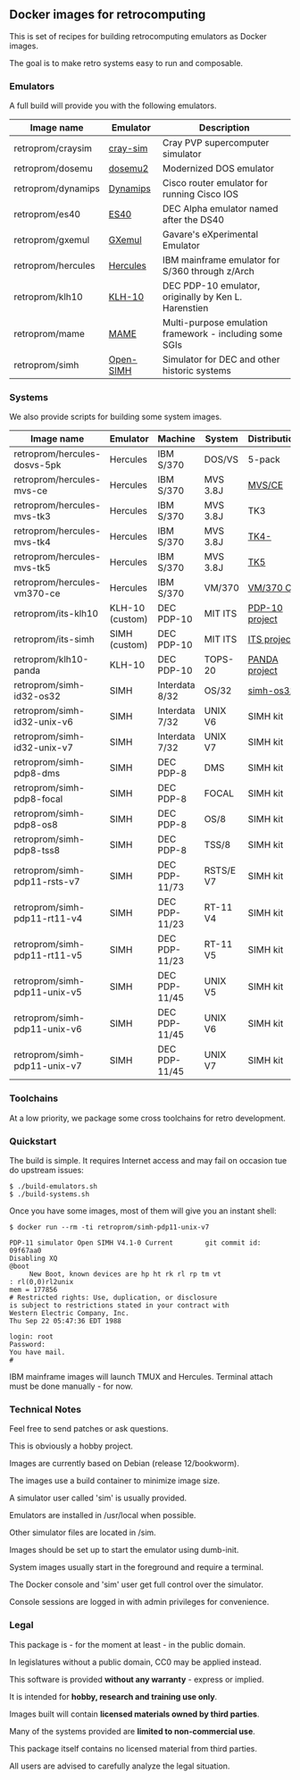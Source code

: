 ## Docker images for retrocomputing

This is set of recipes for building retrocomputing emulators as Docker images.

The goal is to make retro systems easy to run and composable.

### Emulators

A full build will provide you with the following emulators.

| Image name | Emulator | Description |
| ---------- | -------- | ----------- |
| retroprom/craysim | [cray-sim](https://github.com/andrastantos/cray-sim/) | Cray PVP supercomputer simulator |
| retroprom/dosemu | [dosemu2](https://github.com/dosemu2/dosemu2/) | Modernized DOS emulator |
| retroprom/dynamips | [Dynamips](https://github.com/GNS3/dynamips/) | Cisco router emulator for running Cisco IOS |
| retroprom/es40 | [ES40](https://github.com/retroprom/es40/) | DEC Alpha emulator named after the DS40 |
| retroprom/gxemul | [GXemul](http://gavare.se/gxemul/) | Gavare's eXperimental Emulator |
| retroprom/hercules | [Hercules](https://github.com/SDL-Hercules-390/hyperion/) | IBM mainframe emulator for S/360 through z/Arch |
| retroprom/klh10 | [KLH-10](https://github.com/PDP-10/klh10/) | DEC PDP-10 emulator, originally by Ken L. Harenstien |
| retroprom/mame | [MAME](https://github.com/mamedev/mame/) | Multi-purpose emulation framework - including some SGIs |
| retroprom/simh | [Open-SIMH](https://github.com/open-simh/simh/) | Simulator for DEC and other historic systems |

### Systems

We also provide scripts for building some system images.

| Image name | Emulator | Machine | System | Distribution |
| ---------- | -------- | ------- | ------ | ------------ |
| retroprom/hercules-dosvs-5pk | Hercules | IBM S/370 | DOS/VS | 5-pack |
| retroprom/hercules-mvs-ce | Hercules | IBM S/370 | MVS 3.8J | [MVS/CE](https://github.com/MVS-sysgen/sysgen) |
| retroprom/hercules-mvs-tk3 | Hercules | IBM S/370 | MVS 3.8J | TK3 |
| retroprom/hercules-mvs-tk4 | Hercules | IBM S/370 | MVS 3.8J | [TK4-](https://wotho.ethz.ch/tk4-/) |
| retroprom/hercules-mvs-tk5 | Hercules | IBM S/370 | MVS 3.8J | [TK5](http://www.prince-webdesign.nl/tk5) |
| retroprom/hercules-vm370-ce | Hercules | IBM S/370 | VM/370 | [VM/370 CE](http://www.vm370.org/) |
| retroprom/its-klh10 | KLH-10 (custom) | DEC PDP-10 | MIT ITS | [PDP-10 project](https://github.com/PDP-10/its) |
| retroprom/its-simh | SIMH (custom) | DEC PDP-10 | MIT ITS | [ITS project](https://github.com/PDP-10/its) |
| retroprom/klh10-panda | KLH-10 | DEC PDP-10 | TOPS-20 | [PANDA project](https://github.com/PDP-10/panda) |
| retroprom/simh-id32-os32 | SIMH | Interdata 8/32 | OS/32 | [simh-os32](https://github.com/davygoat/simh-os32) |
| retroprom/simh-id32-unix-v6 | SIMH | Interdata 7/32 | UNIX V6 | SIMH kit |
| retroprom/simh-id32-unix-v7 | SIMH | Interdata 7/32 | UNIX V7 | SIMH kit |
| retroprom/simh-pdp8-dms | SIMH | DEC PDP-8 | DMS | SIMH kit |
| retroprom/simh-pdp8-focal | SIMH | DEC PDP-8 | FOCAL | SIMH kit |
| retroprom/simh-pdp8-os8 | SIMH | DEC PDP-8 | OS/8 | SIMH kit |
| retroprom/simh-pdp8-tss8 | SIMH | DEC PDP-8 | TSS/8 | SIMH kit |
| retroprom/simh-pdp11-rsts-v7 | SIMH | DEC PDP-11/73 | RSTS/E V7 | SIMH kit |
| retroprom/simh-pdp11-rt11-v4 | SIMH | DEC PDP-11/23 | RT-11 V4 | SIMH kit |
| retroprom/simh-pdp11-rt11-v5 | SIMH | DEC PDP-11/23 | RT-11 V5 | SIMH kit |
| retroprom/simh-pdp11-unix-v5 | SIMH | DEC PDP-11/45 | UNIX V5 | SIMH kit |
| retroprom/simh-pdp11-unix-v6 | SIMH | DEC PDP-11/45 | UNIX V6 | SIMH kit |
| retroprom/simh-pdp11-unix-v7 | SIMH | DEC PDP-11/45 | UNIX V7 | SIMH kit |

### Toolchains

At a low priority, we package some cross toolchains for retro development.

### Quickstart

The build is simple. It requires Internet access and may fail on occasion tue do upstream issues:

```
$ ./build-emulators.sh
$ ./build-systems.sh
```

Once you have some images, most of them will give you an instant shell:

```
$ docker run --rm -ti retroprom/simh-pdp11-unix-v7

PDP-11 simulator Open SIMH V4.1-0 Current        git commit id: 09f67aa0
Disabling XQ
@boot
     New Boot, known devices are hp ht rk rl rp tm vt
: rl(0,0)rl2unix
mem = 177856
# Restricted rights: Use, duplication, or disclosure
is subject to restrictions stated in your contract with
Western Electric Company, Inc.
Thu Sep 22 05:47:36 EDT 1988

login: root
Password:
You have mail.
#
```

IBM mainframe images will launch TMUX and Hercules. Terminal attach must be done manually - for now.

### Technical Notes

Feel free to send patches or ask questions.

This is obviously a hobby project.

Images are currently based on Debian (release 12/bookworm).

The images use a build container to minimize image size.

A simulator user called 'sim' is usually provided.

Emulators are installed in /usr/local when possible.

Other simulator files are located in /sim.

Images should be set up to start the emulator using dumb-init.

System images usually start in the foreground and require a terminal.

The Docker console and 'sim' user get full control over the simulator.

Console sessions are logged in with admin privileges for convenience.

### Legal

This package is - for the moment at least - in the public domain.

In legislatures without a public domain, CC0 may be applied instead.

This software is provided **without any warranty** - express or implied.

It is intended for **hobby, research and training use only**.

Images built will contain **licensed materials owned by third parties**.

Many of the systems provided are **limited to non-commercial use**.

This package itself contains no licensed material from third parties.

All users are advised to carefully analyze the legal situation.

